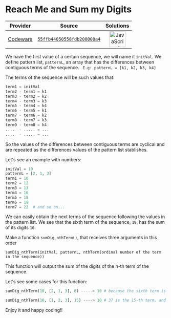 [_metadata_:generated]: - "true"

# Reach Me and Sum my Digits

<!-- INFO TABLE BEGIN -->

| Provider                                        | Source                                                                               | Solutions                                                                                                                                                    |
| :---------------------------------------------: | :----------------------------------------------------------------------------------: | :----------------------------------------------------------------------------------------------------------------------------------------------------------: |
| [Codewars](../../../docs/providers/Codewars.md) | [`55ffb44050558fdb200000a4`](https://www.codewars.com/kata/55ffb44050558fdb200000a4) | [<img src="https://res.cloudinary.com/rascaltwo/image/upload/v1631924076/javascript_ehszr7.svg" alt="JavaScript" title="JavaScript" width="50" />](solve.js) |

<!-- INFO TABLE END -->

We have the first value of a certain sequence, we will name it ```initVal```.
We define  pattern list, ```patternL```, an array that has the differences between contiguous terms of the sequence.
``` E.g: patternL = [k1, k2, k3, k4]``` 

The terms of the sequence will be such values that:
```python
term1 = initVal
term2 - term1 = k1
term3 - term2 = k2
term4 - term3 = k3
term5 - term4 = k4
term6 - term5 = k1
term7 - term6 = k2
term8 - term7 = k3
term9 - term8 = k4
....  - ..... = ...
....  - ..... = ...
 ``` 
So the values of the differences between contiguous terms are cyclical and are  repeated as the differences values of the pattern list stablishes.

Let's see an example with numbers:
```python
initVal = 10
patternL = [2, 1, 3]
term1 = 10
term2 = 12
term3 = 13
term4 = 16
term5 = 18
term6 = 19
term7 = 22  # and so on...
```
We can easily obtain the next terms of the sequence following the values in the pattern list.
We see that the sixth term of the sequence, ```19```, has the sum of its digits ```10```.

Make a function ```sumDig_nthTerm()```, that receives three arguments in this order 

 ```sumDig_nthTerm(initVal, patternL, nthTerm(ordinal number of the term in the sequence)) ```

This function will output the sum of the digits of the n-th term of the sequence.

Let's see some cases for this function:
```python
sumDig_nthTerm(10, [2, 1, 3], 6) -----> 10 # because the sixth term is 19 sum of Dig = 1 + 9 = 10. The sequence up to the sixth-Term is: 10, 12, 13, 16, 18, 19

sumDig_nthTerm(10, [1, 2, 3], 15) ----> 10 # 37 is the 15-th term, and 3 + 7 = 10
```
Enjoy it and happy coding!!



